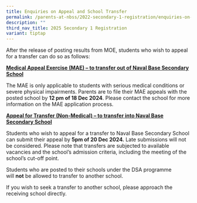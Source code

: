 ```yaml
---
title: Enquiries on Appeal and School Transfer
permalink: /parents-at-nbss/2022-secondary-1-registration/enquiries-on-appeal-and-school-transfer/
description: ""
third_nav_title: 2025 Secondary 1 Registration
variant: tiptap
---
```

<p>After the release of posting results from MOE, students who wish to appeal
for a transfer can do so as follows:</p>
<p><strong><u>Medical Appeal Exercise (MAE) – to transfer out of Naval Base Secondary School</u></strong>
</p>
<p>The MAE is only applicable to students with serious medical conditions
or severe physical impairments. Parents are to file their MAE appeals with
the posted school by&nbsp;<strong>12 pm of 18 Dec 2024</strong>. Please
contact the school for more information on the MAE application process.</p>
<p><strong><u>Appeal for Transfer (Non-Medical) – to transfer into Naval Base Secondary School</u></strong>
</p>
<p>Students who wish to appeal for a transfer to Naval Base Secondary School
can submit their appeal&nbsp;by&nbsp;<strong>5pm of 20 Dec 2024.</strong>&nbsp;Late
submissions will not be considered. Please note that transfers are subjected
to available vacancies and the school’s admission criteria, including the
meeting of the school’s cut-off point.</p>
<p>Students who are posted to their schools under the DSA programme will&nbsp;<strong>not</strong>&nbsp;be
allowed to transfer to another school.</p>
<p>If you wish to seek a transfer to another school, please approach the
receiving school directly.</p>
